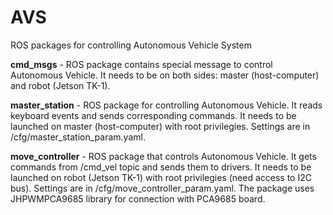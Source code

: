 # AVS
ROS packages for controlling Autonomous Vehicle System

**cmd_msgs** - ROS package contains special message to control Autonomous Vehicle. It needs to be on both sides: master (host-computer) and robot (Jetson TK-1). 

**master_station** - ROS package for controlling Autonomous Vehicle. It reads keyboard events and sends corresponding commands. It needs to be launched on master (host-computer) with root privilegies. Settings are in /cfg/master_station_param.yaml.

**move_controller** - ROS package that controls Autonomous Vehicle. It gets commands from /cmd_vel topic and sends them to drivers. It needs to be launched on robot (Jetson TK-1) with root privilegies (need access to I2C bus). Settings are in /cfg/move_controller_param.yaml.
The package uses JHPWMPCA9685 library for connection with PCA9685 board.


